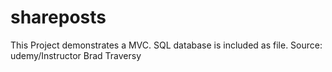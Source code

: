 # shareposts

This Project demonstrates a MVC. SQL database is included as file. 
Source: udemy/Instructor Brad Traversy
